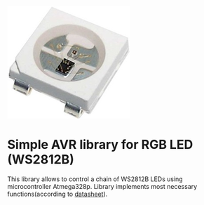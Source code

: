 ![WS2812B Banner](https://github.com/Alexandervelilyaev/WS2812B/blob/master/resources/ws2812b.jpg)
# Simple AVR library for RGB LED (WS2812B)
This library allows to control a chain of WS2812B LEDs using microcontroller Atmega328p. Library implements most necessary functions(according to [datasheet](resources/ws2812b.pdf)).
